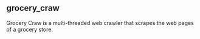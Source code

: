 ## grocery_craw
Grocery Craw is a multi-threaded web crawler that scrapes the web pages of a grocery store.

